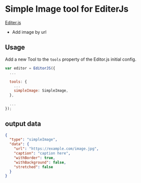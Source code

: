 # Simple Image tool for EditerJs

[Editer.js](https://editorjs.io/)

- Add image by url

## Usage

Add a new Tool to the `tools` property of the Editor.js initial config.

```javascript
var editor = EditorJS({
  ...

  tools: {
    ...
    simpleImage: SimpleImage,
  },

  ...
});
```

## output data

```json
{
  "type": "simpleImage",
  "data": {
    "url": "https://example.com/image.jpg",
    "caption": "caption here",
    "withBorder": true,
    "withBackground": false,
    "stretched": false
  }
}
```
